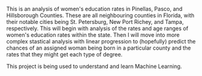 This is an analysis of women's education rates in Pinellas, Pasco, and Hillsborough Counties. 
These are all neighbouring counties in Florida, with their notable cities being St. Petersburg, 
New Port Richey, and Tampa, respectively. This will begin with analysis of the rates and age ranges of
women's education rates within the state. Then I will move into more complex stastical analysis with 
linear progression to (hopefully) predict the chances of an assigned woman being born in a particular 
county and the rates that they might get each type of degree.

This project is being used to understand and learn Machine Learning.
